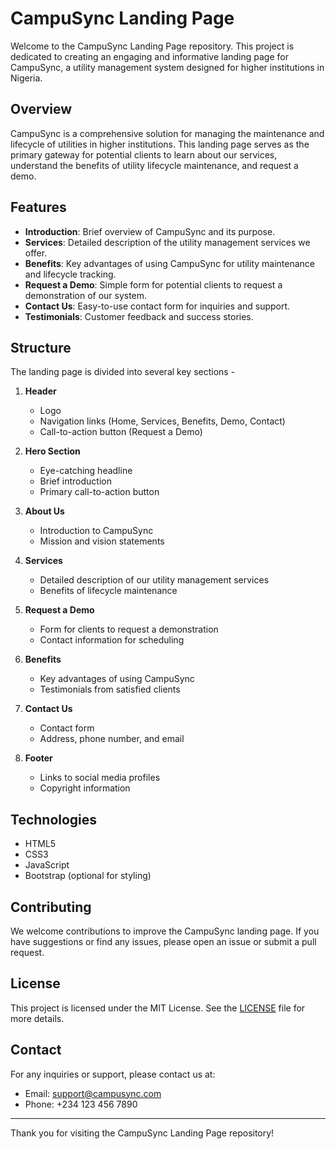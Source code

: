 # CampuSync Landing Page

Welcome to the CampuSync Landing Page repository. This project is dedicated to creating an engaging and informative landing page for CampuSync, a utility management system designed for higher institutions in Nigeria.

## Overview

CampuSync is a comprehensive solution for managing the maintenance and lifecycle of utilities in higher institutions. This landing page serves as the primary gateway for potential clients to learn about our services, understand the benefits of utility lifecycle maintenance, and request a demo.

## Features

- **Introduction**: Brief overview of CampuSync and its purpose.
- **Services**: Detailed description of the utility management services we offer.
- **Benefits**: Key advantages of using CampuSync for utility maintenance and lifecycle tracking.
- **Request a Demo**: Simple form for potential clients to request a demonstration of our system.
- **Contact Us**: Easy-to-use contact form for inquiries and support.
- **Testimonials**: Customer feedback and success stories.

## Structure

The landing page is divided into several key sections -

1. **Header**
    - Logo
    - Navigation links (Home, Services, Benefits, Demo, Contact)
    - Call-to-action button (Request a Demo)

2. **Hero Section**
    - Eye-catching headline
    - Brief introduction
    - Primary call-to-action button

3. **About Us**
    - Introduction to CampuSync
    - Mission and vision statements

4. **Services**
    - Detailed description of our utility management services
    - Benefits of lifecycle maintenance

5. **Request a Demo**
    - Form for clients to request a demonstration
    - Contact information for scheduling

6. **Benefits**
    - Key advantages of using CampuSync
    - Testimonials from satisfied clients

7. **Contact Us**
    - Contact form
    - Address, phone number, and email

8. **Footer**
    - Links to social media profiles
    - Copyright information

## Technologies

- HTML5
- CSS3
- JavaScript
- Bootstrap (optional for styling)

## Contributing

We welcome contributions to improve the CampuSync landing page. If you have suggestions or find any issues, please open an issue or submit a pull request.

## License

This project is licensed under the MIT License. See the [LICENSE](LICENSE) file for more details.

## Contact

For any inquiries or support, please contact us at:
- Email: support@campusync.com
- Phone: +234 123 456 7890

---

Thank you for visiting the CampuSync Landing Page repository!
